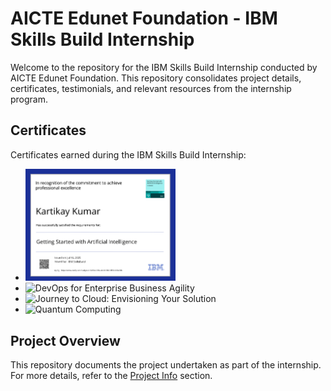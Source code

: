 # AICTE Edunet Foundation - IBM Skills Build Internship

Welcome to the repository for the IBM Skills Build Internship conducted by AICTE Edunet Foundation. This repository consolidates project details, certificates, testimonials, and relevant resources from the internship program.

## Certificates

Certificates earned during the IBM Skills Build Internship:

- <img src="certificates/Getting started with AI.png" alt="Getting satrted with AI" width="50%">
- <img src="" alt="DevOps for Enterprise Business Agility" width="50%">
- <img src="./certificates/Journey%20to%20Cloud:%20Envisioning%20Your%20Solution/Journey_to_Cloud__Envisioning_Your_Solution_Badge20240625-6-tznsi5_page-0001.jpg" alt="Journey to Cloud: Envisioning Your Solution" width="50%">
- <img src="./certificates/QuantumComputing/dash.png" alt="Quantum Computing" width="50%">

## Project Overview

This repository documents the project undertaken as part of the internship. For more details, refer to the [Project Info](./project-info/readme.md) section.
